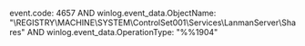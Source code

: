 event.code: 4657 AND winlog.event_data.ObjectName: "\\REGISTRY\\MACHINE\\SYSTEM\\ControlSet001\\Services\\LanmanServer\\Shares" AND winlog.event_data.OperationType: "%%1904"
